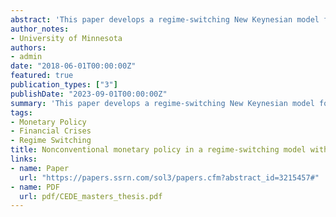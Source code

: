 ```yaml
---
abstract: 'This paper develops a regime-switching New Keynesian model for a small open economy, with an occasionally binding financial friction that allows for endogenous financial crises. The model has two regimes: a regime for normal economic times, in which financial market access is unconstrained, and a crisis regime, characterized by curtailed access to foreign borrowing. The transition probability between regimes depends on the endogenous variables of the model. We employ this framework to analyze the macroeconomic implications of adapting the Inflation Targeting (IT) strategy in a way that takes into account the possibility to prevent the occurrence of financial crises. We calibrate the model using Colombian historical data. The results show that monetary policy has major limitations when it seeks to prevent financial crises. As the central bank gives more importance to the GDP growth gap, the frequency with which crises occur decreases. However, this reduction is quantitatively small. On the other hand, as the monetary authority responds more strongly to increases in the external debt growth rate, the frequency with which the economy goes into crisis is not significantly different from the current IT scheme. However, the volatilities of inflation and consumption are much higher.'
author_notes:
- University of Minnesota
authors:
- admin
date: "2018-06-01T00:00:00Z"
featured: true
publication_types: ["3"]
publishDate: "2023-09-01T00:00:00Z"
summary: 'This paper develops a regime-switching New Keynesian model for a small open economy, with an occasionally binding financial friction that allows for endogenous financial crises. The model has two regimes: a regime for normal economic times, in which financial market access is unconstrained, and a crisis regime, characterized by curtailed access to foreign borrowing. The transition probability between regimes depends on the endogenous variables of the model. We employ this framework to analyze the macroeconomic implications of adapting the Inflation Targeting (IT) strategy in a way that takes into account the possibility to prevent the occurrence of financial crises. We calibrate the model using Colombian historical data. The results show that monetary policy has major limitations when it seeks to prevent financial crises. As the central bank gives more importance to the GDP growth gap, the frequency with which crises occur decreases. However, this reduction is quantitatively small. On the other hand, as the monetary authority responds more strongly to increases in the external debt growth rate, the frequency with which the economy goes into crisis is not significantly different from the current IT scheme. However, the volatilities of inflation and consumption are much higher.'
tags:
- Monetary Policy
- Financial Crises
- Regime Switching
title: Nonconventional monetary policy in a regime-switching model with endogenous financial crises
links:
- name: Paper
  url: "https://papers.ssrn.com/sol3/papers.cfm?abstract_id=3215457#"
- name: PDF
  url: pdf/CEDE_masters_thesis.pdf
---
```



